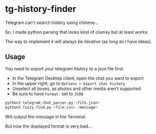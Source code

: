 # tg-history-finder

Telegram can't search history using chinese...

So, I made python parsing that looks kind of clumsy but at least works.

The way to implement it will always be iterative (as long as I have ideas).

## Usage

You need to export your telegram history to a json file first.

-   In the Telegram Desktop client, open the chat you want to export
-   In the upper right, go to `Options > Export chat history`
-   Unselect all boxes, as photos and other media aren't supported
-   Be sure to have `Format:` set to `JSON`

```bash
python3 telegram_chat_parser.py <file.json>
python3 fuzzy_find.py <file.csv> <message>
```

Will output the message in the Terminal.

But now the displayed format is very bad...
